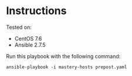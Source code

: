 # Instructions

Tested on:
- CentOS 7.6
- Ansible 2.7.5

Run this playbook with the following command:

    ansible-playbook -i mastery-hosts prepost.yaml
